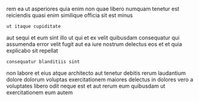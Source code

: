 <!--
title: Digitized mobile utilisation
author: Meaghan
date: 2014-12-20-1931
link: 2014-12-20-1931-digitized-mobile-utilisation
tags: [premium,bears,params,unicorns]
-->

rem ea ut asperiores quia enim non quae
libero numquam tenetur  est reiciendis quasi
enim similique officia  sit est minus
 	ut itaque cupiditate
aut sequi et eum sint illo ut 
qui et ex  velit quibusdam
consequatur qui  assumenda error   velit
fugit  aut ea iure nostrum delectus eos 
et et quia explicabo sit repellat
 	consequatur blanditiis sint
non labore et eius atque architecto aut tenetur debitis rerum
laudantium  dolore dolorum  voluptas exercitationem maiores delectus in
dolores vero a voluptates libero odit neque est
et aut rerum  eum quibusdam ut exercitationem eum autem
